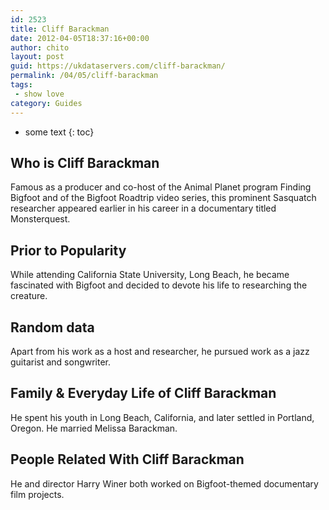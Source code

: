 ```yaml
---
id: 2523
title: Cliff Barackman
date: 2012-04-05T18:37:16+00:00
author: chito
layout: post
guid: https://ukdataservers.com/cliff-barackman/
permalink: /04/05/cliff-barackman
tags:
 - show love
category: Guides
---
```


* some text
{: toc}


## Who is  Cliff Barackman
                  
                  
                  
Famous as a producer and co-host of the Animal Planet program Finding Bigfoot and of the Bigfoot Roadtrip video series, this prominent Sasquatch researcher appeared earlier in his career in a documentary titled Monsterquest. 
                  
                
                
                
## Prior to Popularity 
                  
                  
                  
While attending California State University, Long Beach, he became fascinated with Bigfoot and decided to devote his life to researching the creature.
                  
                
                
                
## Random data 
                  
                  
                  
Apart from his work as a host and researcher, he pursued work as a jazz guitarist and songwriter.
                  
                
                
                
## Family & Everyday Life of Cliff Barackman
                  
                  
                  
He spent his youth in Long Beach, California, and later settled in Portland, Oregon. He married Melissa Barackman. 
                  
                
                
                
## People Related With  Cliff Barackman
                  
                  
                  
He and director Harry Winer both worked on Bigfoot-themed documentary film projects.
                  
                
              
            
          
          
          
    
    
  
